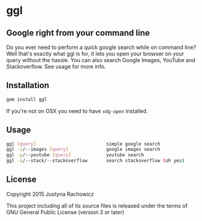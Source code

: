 ggl
===
Google right from your command line
-----------------------------------

Do you ever need to perform a quick google search while on command line?
Well that's exactly what ggl is for, it lets you open your browser on your query without the hassle. You can also search Google Images, YouTube and Stackoverflow. See usage for more info.

Installation
------------
```sh
gem install ggl
```

If you're not on OSX you need to have ```xdg-open``` installed.

Usage
-----
```sh
ggl [query]                          simple google search
ggl -i/--images [query]              google images search
ggl -y/--youtube [query]             youtube search
ggl -s/--stack/--stackoverflow       search stackoverflow (oh yes)

```
License
-------

Copyright 2015 Justyna Rachowicz

This project including all of its source files is released under the terms of GNU General Public License (version 3 or later)
